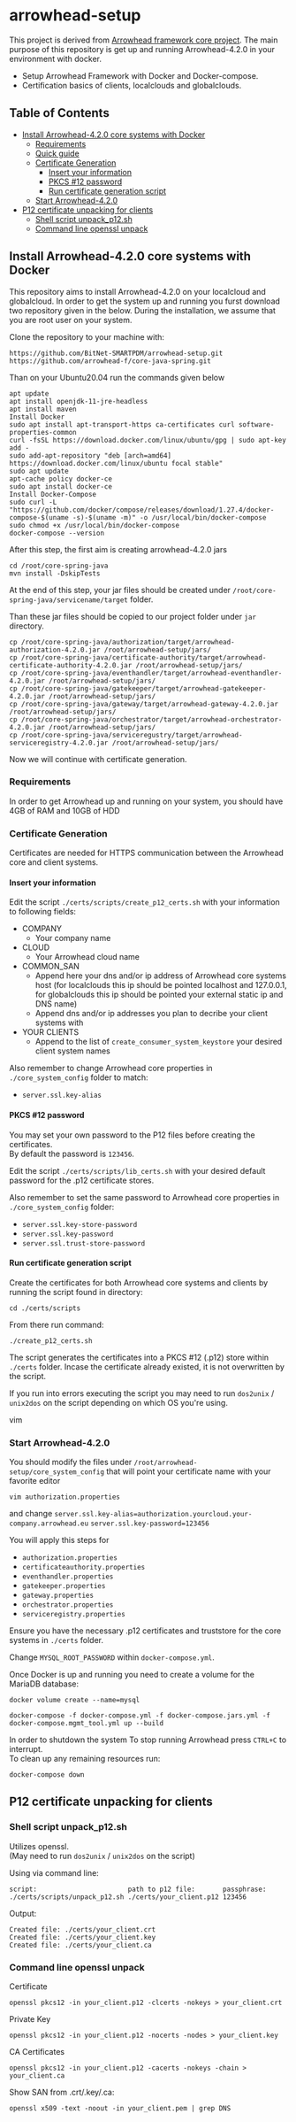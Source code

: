 # arrowhead-setup <!-- omit in toc -->
This project is derived from [Arrowhead framework core project](https://github.com/eclipse-arrowhead/core-java-spring). The main purpose of this repository is get up and running Arrowhead-4.2.0 in your environment with docker.

- Setup Arrowhead Framework with Docker and Docker-compose.
- Certification basics of clients, localclouds and globalclouds.


## Table of Contents <!-- omit in toc -->
- [Install Arrowhead-4.2.0 core systems with Docker](#running-arrowhead-core-systems-with-docker)
  - [Requirements](#requirements)
  - [Quick guide](#quick-guide)
  - [Certificate Generation](#create-certificates)
    - [Insert your information](#insert-your-information)
    - [PKCS #12 password](#pkcs-12-password)
    - [Run certificate generation script](#run-certificate-generation-script)
  - [Start Arrowhead-4.2.0](#start-arrowhead-core-systems)
- [P12 certificate unpacking for clients](#p12-certificate-unpacking-for-clients)
  - [Shell script unpack_p12.sh](#shell-script-unpack_p12sh)
  - [Command line openssl unpack](#command-line-openssl-unpack)


## <a name="running-arrowhead-core-systems-with-docker"></a>Install Arrowhead-4.2.0 core systems with Docker
This repository aims to install Arrowhead-4.2.0 on your localcloud and globalcloud. In order to get the system up and running you furst download two repository given in the below. During the installation, we assume that you are root user on your system. 

Clone the repository to your machine with:
```
https://github.com/BitNet-SMARTPDM/arrowhead-setup.git
https://github.com/arrowhead-f/core-java-spring.git
```
Than on your Ubuntu20.04 run the commands given below
```
apt update
apt install openjdk-11-jre-headless
apt install maven
Install Docker
sudo apt install apt-transport-https ca-certificates curl software-properties-common
curl -fsSL https://download.docker.com/linux/ubuntu/gpg | sudo apt-key add -
sudo add-apt-repository "deb [arch=amd64] https://download.docker.com/linux/ubuntu focal stable"
sudo apt update
apt-cache policy docker-ce
sudo apt install docker-ce
Install Docker-Compose
sudo curl -L "https://github.com/docker/compose/releases/download/1.27.4/docker-compose-$(uname -s)-$(uname -m)" -o /usr/local/bin/docker-compose
sudo chmod +x /usr/local/bin/docker-compose
docker-compose --version
```
After this step, the first aim is creating arrowhead-4.2.0 jars 
```
cd /root/core-spring-java
mvn install -DskipTests
```
At the end of this step, your jar files should be created under `/root/core-spring-java/servicename/target` folder. 

Than these jar files should be copied to our project folder under `jar` directory.
```
cp /root/core-spring-java/authorization/target/arrowhead-authorization-4.2.0.jar /root/arrowhead-setup/jars/
cp /root/core-spring-java/certificate-authority/target/arrowhead-certificate-authority-4.2.0.jar /root/arrowhead-setup/jars/
cp /root/core-spring-java/eventhandler/target/arrowhead-eventhandler-4.2.0.jar /root/arrowhead-setup/jars/
cp /root/core-spring-java/gatekeeper/target/arrowhead-gatekeeper-4.2.0.jar /root/arrowhead-setup/jars/
cp /root/core-spring-java/gateway/target/arrowhead-gateway-4.2.0.jar /root/arrowhead-setup/jars/
cp /root/core-spring-java/orchestrator/target/arrowhead-orchestrator-4.2.0.jar /root/arrowhead-setup/jars/
cp /root/core-spring-java/serviceregustry/target/arrowhead-serviceregistry-4.2.0.jar /root/arrowhead-setup/jars/
```
Now we will continue with certificate generation.

### <a name="requirements"></a>Requirements
In order to get Arrowhead up and running on your system, you should have 4GB of RAM and 10GB of HDD



### <a name="create-certificates"></a>Certificate Generation
Certificates are needed for HTTPS communication between the Arrowhead core and client systems.


#### <a name="insert-your-information"></a>Insert your information
Edit the script `./certs/scripts/create_p12_certs.sh` with your information to following fields:

- COMPANY
  - Your company name
- CLOUD
  - Your Arrowhead cloud name
- COMMON_SAN
  - Append here your dns and/or ip address of Arrowhead core systems host (for localclouds this ip should be pointed localhost and 127.0.0.1, for globalclouds this ip should be pointed your external static ip and DNS name)
  - Append dns and/or ip addresses you plan to decribe your client systems with
- YOUR CLIENTS
  - Append to the list of `create_consumer_system_keystore` your desired client system names

Also remember to change Arrowhead core properties in `./core_system_config` folder to match:
- `server.ssl.key-alias`


#### <a name="pkcs-12-password"></a>PKCS #12 password
You may set your own password to the P12 files before creating the certificates.  
By default the password is `123456`.

Edit the script `./certs/scripts/lib_certs.sh` with your desired default password for the .p12 certificate stores.

Also remember to set the same password to Arrowhead core properties in `./core_system_config` folder:
- `server.ssl.key-store-password`
- `server.ssl.key-password`
- `server.ssl.trust-store-password`


#### <a name="run-certificate-generation-script"></a>Run certificate generation script
Create the certificates for both Arrowhead core systems and clients by running the script found in directory:
```
cd ./certs/scripts
```
From there run command:
```
./create_p12_certs.sh
```
The script generates the certificates into a PKCS #12 (.p12) store within `./certs` folder. Incase the certificate already existed, it is not overwritten by the script.

If you run into errors executing the script you may need to run `dos2unix` / `unix2dos` on the script depending on which OS you're using.

vim 

### <a name="start-arrowhead-core-systems"></a>Start Arrowhead-4.2.0

You should modify the files under `/root/arrowhead-setup/core_system_config` that will point your certificate name with your favorite editor
```
vim authorization.properties
```
and change
`server.ssl.key-alias=authorization.yourcloud.your-company.arrowhead.eu`
`server.ssl.key-password=123456`

You will apply this steps for
- `authorization.properties`
- `certificateauthority.properties`
- `eventhandler.properties`
- `gatekeeper.properties`
- `gateway.properties`
- `orchestrator.properties`
- `serviceregistry.properties`


Ensure you have the necessary .p12 certificates and truststore for the core systems in `./certs` folder.

Change `MYSQL_ROOT_PASSWORD` within `docker-compose.yml`.

Once Docker is up and running you need to create a volume for the MariaDB database:
```
docker volume create --name=mysql
```

```
docker-compose -f docker-compose.yml -f docker-compose.jars.yml -f docker-compose.mgmt_tool.yml up --build
```


In order to shutdown the system
To stop running Arrowhead press `CTRL+C` to interrupt.  
To clean up any remaining resources run:
```
docker-compose down
```


## <a name="p12-certificate-unpacking-for-clients"></a>P12 certificate unpacking for clients

### <a name="shell-script-unpack_p12sh"></a>Shell script unpack_p12.sh

Utilizes openssl.  
(May need to run `dos2unix` / `unix2dos` on the script)

Using via command line:
```
script:                       path to p12 file:       passphrase:
./certs/scripts/unpack_p12.sh ./certs/your_client.p12 123456
```
Output:
```
Created file: ./certs/your_client.crt
Created file: ./certs/your_client.key
Created file: ./certs/your_client.ca
```


### <a name="command-line-openssl-unpack"></a>Command line openssl unpack

Certificate
```
openssl pkcs12 -in your_client.p12 -clcerts -nokeys > your_client.crt
```
Private Key
```
openssl pkcs12 -in your_client.p12 -nocerts -nodes > your_client.key
```
CA Certificates
```
openssl pkcs12 -in your_client.p12 -cacerts -nokeys -chain > your_client.ca
```
Show SAN from .crt/.key/.ca:
```
openssl x509 -text -noout -in your_client.pem | grep DNS
```
